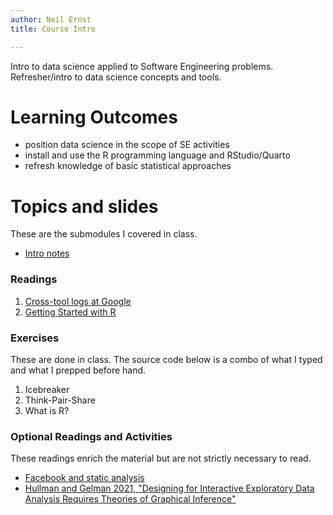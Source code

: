 ```yaml
---
author: Neil Ernst
title: Course Intro

---
```


Intro to data science applied to Software Engineering problems. Refresher/intro to data science concepts and tools. 

# Learning Outcomes

- position data science in the scope of SE activities
- install and use the R programming language and RStudio/Quarto
- refresh knowledge of basic statistical approaches

# Topics and slides
These are the submodules I covered in class. 

*  [Intro notes](intro_pub.qmd)

### Readings
1.  [Cross-tool logs at Google](https://research.google/pubs/pub49446/) 
2.  [Getting Started with R](https://avehtari.github.io/ROS-Examples/Regression_and_Other_Stories_Appendix_A.pdf) 

### Exercises

These are done in class. The source code below is a combo of what I typed and what I prepped before hand. 

1. Icebreaker
2. Think-Pair-Share
3. What is R? 

### Optional Readings and Activities

These readings enrich the material but are not strictly necessary to read. 

* [Facebook and static analysis](https://research.fb.com/wp-content/uploads/2018/05/from-start-ups-to-scale-ups-opportunities-and-open-problems-for-static-and-dynamic-program-analysis.pdf)
* [Hullman and Gelman 2021, "Designing for Interactive Exploratory Data Analysis Requires Theories of Graphical Inference"](https://hdsr.mitpress.mit.edu/pub/w075glo6/release/3?readingCollection=c6a3a10e)


